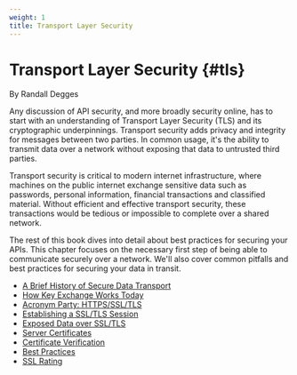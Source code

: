 ```yaml
---
weight: 1
title: Transport Layer Security
---
```

# Transport Layer Security {#tls}

<div class="chapter-author">By Randall Degges</div>

Any discussion of API security, and more broadly security online, has to start with an understanding of Transport Layer Security (TLS) and its cryptographic underpinnings. Transport security adds privacy and integrity for messages between two parties. In common usage, it's the ability to transmit data over a network without exposing that data to untrusted third parties.

Transport security is critical to modern internet infrastructure, where machines on the public internet exchange sensitive data such as passwords, personal information, financial transactions and classified material. Without efficient and effective transport security, these transactions would be tedious or impossible to complete over a shared network.

The rest of this book dives into detail about best practices for securing your APIs. This chapter focuses on the necessary first step of being able to communicate securely over a network. We'll also cover common pitfalls and best practices for securing your data in transit.










<section class="chapter-subsection-list"><ul><li><a href="/books/api-security/tls/history">A Brief History of Secure Data Transport</a></li><li><a href="/books/api-security/tls/key-exchange">How Key Exchange Works Today</a></li><li><a href="/books/api-security/tls/acronyms">Acronym Party: HTTPS/SSL/TLS</a></li><li><a href="/books/api-security/tls/how">Establishing a SSL/TLS Session</a></li><li><a href="/books/api-security/tls/exposed-data">Exposed Data over SSL/TLS</a></li><li><a href="/books/api-security/tls/server-certificates">Server Certificates</a></li><li><a href="/books/api-security/tls/certificate-verification">Certificate Verification</a></li><li><a href="/books/api-security/tls/best-practices">Best Practices</a></li><li><a href="/books/api-security/tls/ssl-rating">SSL Rating</a></li></ul></section>
